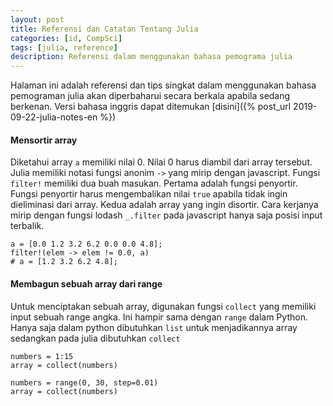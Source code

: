 ```yaml
---
layout: post
title: Referensi dan Catatan Tentang Julia 
categories: [id, CompSci]
tags: [julia, reference]
description: Referensi dalam menggunakan bahasa pemograma julia 
---
```


Halaman ini adalah referensi dan tips singkat dalam menggunakan bahasa pemograman julia
akan diperbaharui secara berkala apabila sedang berkenan. Versi bahasa inggris dapat ditemukan [disini]({% post_url 2019-09-22-julia-notes-en %})

#### Mensortir array
Diketahui array `a` memiliki nilai 0. Nilai 0 harus diambil dari array tersebut.
Julia memiliki notasi fungsi anonim `->` yang mirip dengan javascript. Fungsi `filter!` memiliki dua buah masukan. Pertama adalah fungsi penyortir. Fungsi penyortir harus mengembalikan nilai `true` apabila tidak ingin dieliminasi dari array. Kedua adalah array yang ingin disortir. Cara kerjanya mirip dengan fungsi lodash `_.filter` pada javascript hanya saja posisi input terbalik.

```
a = [0.0 1.2 3.2 6.2 0.0 0.0 4.8];
filter!(elem -> elem != 0.0, a)
# a = [1.2 3.2 6.2 4.8];
```


#### Membagun sebuah array dari range
Untuk menciptakan sebuah array, digunakan fungsi `collect` yang memiliki input sebuah range angka. Ini hampir sama dengan `range` dalam Python. Hanya saja dalam python dibutuhkan `list` untuk menjadikannya array sedangkan pada julia dibutuhkan `collect`

```
numbers = 1:15
array = collect(numbers)

numbers = range(0, 30, step=0.01)
array = collect(numbers)
```
